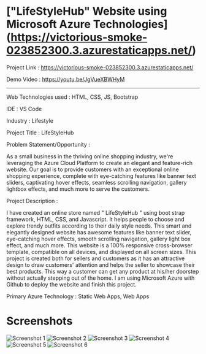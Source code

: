 # ["LifeStyleHub" Website using Microsoft Azure Technologies] (https://victorious-smoke-023852300.3.azurestaticapps.net/)

Project Link : https://victorious-smoke-023852300.3.azurestaticapps.net/

Demo Video : https://youtu.be/JgVueXBWHyM

_______________________________________________________________________________________________________________________________________________________________________

Web Technologies used : HTML, CSS, JS, Bootstrap

IDE : VS Code

Industry : Lifestyle

Project Title : LifeStyleHub

Problem Statement/Opportunity :

As a small business in the thriving online shopping industry, we're leveraging the Azure Cloud Platform to create an elegant and feature-rich website. Our goal is to provide customers with an exceptional online shopping experience, complete with eye-catching features like banner text sliders, captivating hover effects, seamless scrolling navigation, gallery lightbox effects, and much more to serve the customers.

Project Description :

I have created an online store named " LifeStyleHub " using boot strap framework, HTML, CSS, and Javascript. It helps people to choose and explore trendy outfits according to their daily style needs. This smart and elegantly designed website has awesome features like banner text slider, eye-catching hover effects, smooth scrolling navigation, gallery light box effect, and much more. This website is a 100% responsive cross-browser template, compatible on all devices, and displayed on all screen sizes. This project is created both for sellers and customers as it has an attractive design to draw customers' attention and helps the seller to showcase their best products. This way a customer can get any product at his/her doorstep without actually stepping out of the home. I am using Microsoft Azure with Github to deploy the website and finish this project.

Primary Azure Technology : Static Web Apps, Web Apps

# Screenshots


![Screenshot 1](https://github.com/hasanabbasindia/Microsoft-Future-Ready-Talent-Internship-Project/assets/63557548/608f0b92-2fa9-4d64-ab04-435294b4ffc9)
![Screenshot 2](https://github.com/hasanabbasindia/Microsoft-Future-Ready-Talent-Internship-Project/assets/63557548/fd841390-1d91-470a-baf9-cc782f8a378a)
![Screenshot 3](https://github.com/hasanabbasindia/Microsoft-Future-Ready-Talent-Internship-Project/assets/63557548/44af715d-19a3-4dfe-9b9f-8708da514554)
![Screenshot 4](https://github.com/hasanabbasindia/Microsoft-Future-Ready-Talent-Internship-Project/assets/63557548/6157cd8f-434f-4f0d-8bfc-70d8114be41c)
![Screenshot 5](https://github.com/hasanabbasindia/Microsoft-Future-Ready-Talent-Internship-Project/assets/63557548/7d4c467b-9dab-4a0e-a245-e0a099e3af15)
![Screenshot 6](https://github.com/hasanabbasindia/Microsoft-Future-Ready-Talent-Internship-Project/assets/63557548/9590126b-7cf6-43dd-8a88-bd1349ce3adc)




